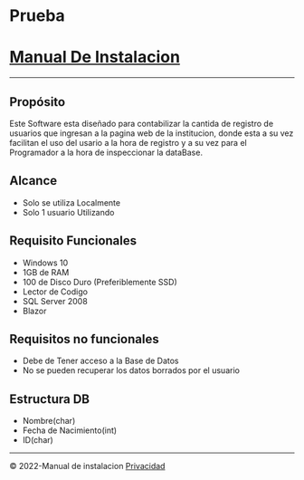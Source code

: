# Prueba
<!DOCTYPE html>
<html lang="es">

<head>
  <link rel="stylesheet" href="style.css"> 
   <title>Manual De Instalacion</title>
</head>

 <main>  
<h1><u>Manual De Instalacion</u></h1>
<hr>
<h2>Propósito</h2>

<p> Este Software esta diseñado para contabilizar la cantida de registro de usuarios que ingresan a la pagina web de la  institucion, donde esta a su vez facilitan el uso del usario a la hora de registro y a su vez para el Programador a la hora de inspeccionar la dataBase.

<h2>Alcance</h2>

 <div>
   <ul>
    <li>Solo se utiliza Localmente</li>
    <li>Solo 1 usuario Utilizando</li>
   </ul>
 </div>

<h2>Requisito Funcionales</h2>
 <div>
  <ul>
    <li>Windows 10</li>
    <li>1GB de RAM</li>
    <li>100 de Disco Duro (Preferiblemente SSD)</li>
    <li>Lector de Codigo</li>
    <li>SQL Server 2008 </li>
    <li>Blazor</li>
  </ul>
 </div>
   
<h2>Requisitos no funcionales</h2>
<div>
  <ul>
    <li>Debe de Tener acceso a la Base de Datos </li>
    <li>No se pueden recuperar los datos borrados por el usuario</li>
  </ul>
 </div>
   
<h2>Estructura DB</h2>
<div>
<ul>
  <li>Nombre(char)</li>
  <li>Fecha de Nacimiento(int)</li>
  <li>ID(char)</li>
</ul>
 </div>
</main>
  <hr>
  <footer>
    &copy 2022-Manual de instalacion <a href ="#">Privacidad</a>
  </footer>  
